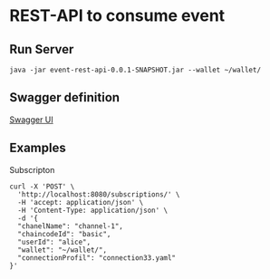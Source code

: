 # REST-API to consume event


## Run Server
  ``java -jar event-rest-api-0.0.1-SNAPSHOT.jar --wallet ~/wallet/``


## Swagger definition
  [Swagger UI](http://localhost:8080/swagger-ui/index.html#/Event-API/eventsGet)


## Examples
Subscripton
```
curl -X 'POST' \
  'http://localhost:8080/subscriptions/' \
  -H 'accept: application/json' \
  -H 'Content-Type: application/json' \
  -d '{
  "chanelName": "channel-1",
  "chaincodeId": "basic",
  "userId": "alice",
  "wallet": "~/wallet/",
  "connectionProfil": "connection33.yaml"
}'
```

